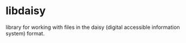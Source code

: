 # libdaisy
library for working with files in the daisy (digital accessible information system) format.
